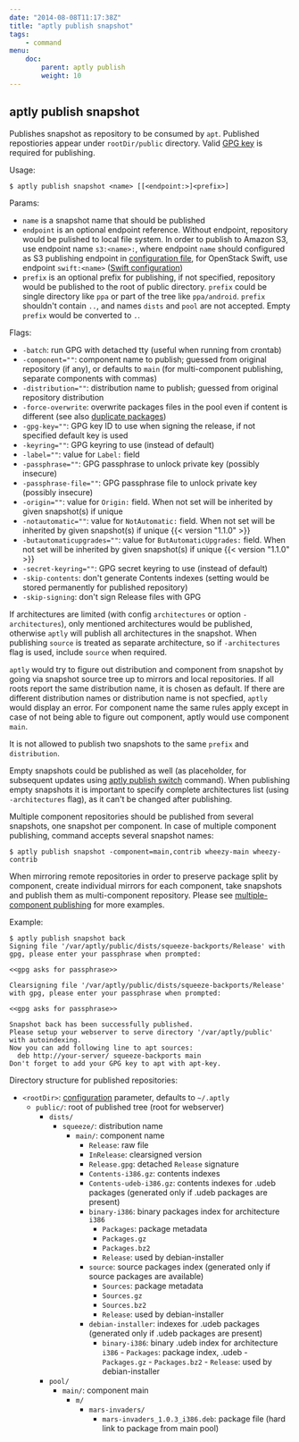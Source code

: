 ```yaml
---
date: "2014-08-08T11:17:38Z"
title: "aptly publish snapshot"
tags:
    - command
menu:
    doc:
        parent: aptly publish
        weight: 10
---
```


aptly publish snapshot
----------------------

Publishes snapshot as repository to be consumed by `apt`. Published
repostiories appear under `rootDir/public` directory.
Valid [GPG key](/doc/aptly/publish) is required for publishing.

Usage:

    $ aptly publish snapshot <name> [[<endpoint:>]<prefix>]

Params:

-   `name` is a snapshot name that should be published
-   `endpoint` is an optional endpoint reference. Without endpoint,
    repository would be pulished to local file system. In order to
    publish to Amazon S3, use endpoint name `s3:<name>:`, where endpoint
    `name` should configured
    as S3 publishing endpoint in
    [configuration file](/doc/feature/s3), for OpenStack Swift,
    use endpoint `swift:<name>` ([Swift configuration](/doc/feature/swift))
-   `prefix` is an optional prefix for publishing, if not specified,
    repository would be published to the root of public directory.
    `prefix` could be single directory like `ppa` or part of the tree
    like `ppa/android`. `prefix` shouldn't contain `..`, and names
    `dists` and `pool` are not accepted. Empty `prefix` would be
    converted to `.`.

Flags:

-   `-batch`: run GPG with detached tty (useful when running from crontab)
-   `-component=""`: component name to publish; guessed from original
    repository (if any), or defaults to `main` (for multi-component
    publishing, separate components with commas)
-   `-distribution=""`: distribution name to publish; guessed from
    original repository distribution
-   `-force-overwrite`: overwrite packages files in the pool even
    if content is different (see also [duplicate packages](/doc/feature/duplicate/))
-   `-gpg-key=""`: GPG key ID to use when signing the release, if not
    specified default key is used
-   `-keyring=""`: GPG keyring to use (instead of default)
-   `-label=""`: value for `Label:` field
-   `-passphrase=""`: GPG passphrase to unlock private key (possibly insecure)
-   `-passphrase-file=""`: GPG passphrase file to unlock private key (possibly insecure)
-   `-origin=""`: value for `Origin:` field. When not set will be inherited by given snapshot(s) if unique
-   `-notautomatic=""`: value for `NotAutomatic:` field. When not set will be inherited by given snapshot(s)
    if unique {{< version "1.1.0" >}}
-   `-butautomaticupgrades=""`: value for `ButAutomaticUpgrades:` field. When not set will be inherited by
    given snapshot(s) if unique {{< version "1.1.0" >}}
-   `-secret-keyring=""`: GPG secret keyring to use (instead of default)
-   `-skip-contents`: don't generate Contents indexes (setting would
    be stored permanently for published repository)
-   `-skip-signing`: don't sign Release files with GPG

If architectures are limited (with config `architectures` or option
`-architectures`), only mentioned architectures would be published,
otherwise `aptly` will publish all architectures in the snapshot.
When publishing `source` is treated as separate architecture,
so if `-architectures` flag is used, include `source` when required.

`aptly` would try to figure out distribution and component from snapshot
by going via snapshot source tree up to mirrors and local
repositories. If all roots report the same distribution name, it is
chosen as default. If there are different distribution names or
distribution name is not specfied, `aptly` would display an error. For
component name the same rules apply except in case of not being able to
figure out component, aptly would use component `main`.

It is not allowed to publish two snapshots to the same `prefix` and
`distribution`.

Empty snapshots could be published as well (as placeholder, for
subsequent updates using [aptly publish switch](/doc/aptly/publish/switch/)
command). When publishing empty snapshots it is important to specify
complete architectures list (using `-architectures` flag), as it can't
be changed after publishing.

Multiple component repositories should be published from several
snapshots, one snapshot per component. In case of multiple component
publishing, command accepts several snapshot names:

    $ aptly publish snapshot -component=main,contrib wheezy-main wheezy-contrib

When mirroring remote repositories in order to preserve package split by
component, create individual mirrors for each component, take snapshots
and publish them as multi-component repository. Please see [multiple-component publishing](/doc/feature/multi-component/)
for more examples.

Example:

    $ aptly publish snapshot back
    Signing file '/var/aptly/public/dists/squeeze-backports/Release' with gpg, please enter your passphrase when prompted:

    <<gpg asks for passphrase>>

    Clearsigning file '/var/aptly/public/dists/squeeze-backports/Release' with gpg, please enter your passphrase when prompted:

    <<gpg asks for passphrase>>

    Snapshot back has been successfully published.
    Please setup your webserver to serve directory '/var/aptly/public' with autoindexing.
    Now you can add following line to apt sources:
      deb http://your-server/ squeeze-backports main
    Don't forget to add your GPG key to apt with apt-key.

Directory structure for published repositories:

-   `<rootDir>`: [configuration](/doc/configuration/) parameter, defaults to
    `~/.aptly`
    -   `public/`: root of published tree (root for webserver)
        -   `dists/`
            -   `squeeze/`: distribution name
                - `main/`: component name
                    -   `Release`: raw file
                    -   `InRelease`: clearsigned version
                    -   `Release.gpg`: detached `Release` signature
                    -   `Contents-i386.gz`: contents indexes
                    -   `Contents-udeb-i386.gz`: contents indexes for .udeb packages
                        (generated only if .udeb packages are present)
                    -   `binary-i386`: binary packages index for
                        architecture `i386`
                        -   `Packages`: package metadata
                        -   `Packages.gz`
                        -   `Packages.bz2`
                        -   `Release`: used by debian-installer
                    -   `source`: source packages index (generated only if
                        source packages are available)
                        -   `Sources`: package metadata
                        -   `Sources.gz`
                        -   `Sources.bz2`
                        -   `Release`: used by debian-installer
                    -   `debian-installer`: indexes for .udeb packages
                        (generated only if .udeb packages are present)
                         -   `binary-i386`: binary .udeb index for
                             architecture `i386`
                            -   `Packages`: package index, .udeb
                            -   `Packages.gz`
                            -   `Packages.bz2`
                            -   `Release`: used by debian-installer
        -   `pool/`
            -   `main/`: component main
                -   `m/`
                    -   `mars-invaders/`
                        -   `mars-invaders_1.0.3_i386.deb`: package file
                            (hard link to package from main pool)
